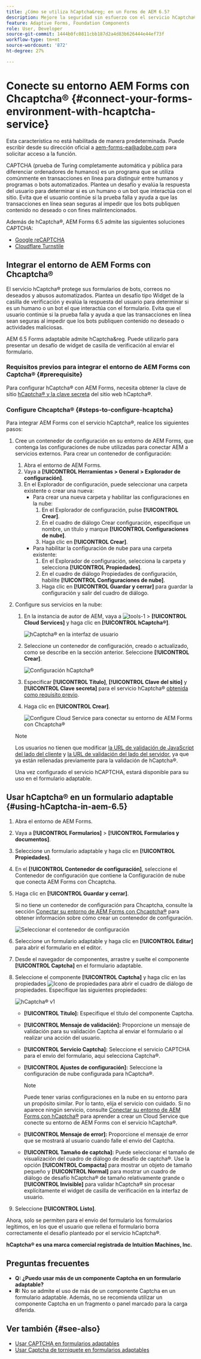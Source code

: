 ```yaml
---
title: ¿Cómo se utiliza hCaptcha&reg; en un Forms de AEM 6.5?
description: Mejore la seguridad sin esfuerzo con el servicio hCaptcha®. Guía paso a paso en el interior
feature: Adaptive Forms, Foundation Components
role: User, Developer
source-git-commit: 1444b0fc0811cbb187d2a4d83b626444e44ef73f
workflow-type: tm+mt
source-wordcount: '872'
ht-degree: 27%

---
```


# Conecte su entorno AEM Forms con Chcaptcha® {#connect-your-forms-environment-with-hcaptcha-service}


<span class="preview">Esta característica no está habilitada de manera predeterminada. Puede escribir desde su dirección oficial a aem-forms-ea@adobe.com para solicitar acceso a la función.</span>

CAPTCHA (prueba de Turing completamente automática y pública para diferenciar ordenadores de humanos) es un programa que se utiliza comúnmente en transacciones en línea para distinguir entre humanos y programas o bots automatizados. Plantea un desafío y evalúa la respuesta del usuario para determinar si es un humano o un bot que interactúa con el sitio. Evita que el usuario continúe si la prueba falla y ayuda a que las transacciones en línea sean seguras al impedir que los bots publiquen contenido no deseado o con fines malintencionados.

Además de hCaptcha®, AEM Forms 6.5 admite las siguientes soluciones CAPTCHA:

* [Google reCAPTCHA](/help/forms/using/captcha-adaptive-forms.md)
* [Cloudflare Turnstile](/help/forms/using/integrate-adaptive-forms-turnstile.md)

## Integrar el entorno de AEM Forms con Chcaptcha®

El servicio hCaptcha® protege sus formularios de bots, correos no deseados y abusos automatizados. Plantea un desafío tipo Widget de la casilla de verificación y evalúa la respuesta del usuario para determinar si es un humano o un bot el que interactúa con el formulario. Evita que el usuario continúe si la prueba falla y ayuda a que las transacciones en línea sean seguras al impedir que los bots publiquen contenido no deseado o actividades maliciosas.

AEM 6.5 Forms adaptable admite hCaptcha&amp;reg. Puede utilizarlo para presentar un desafío de widget de casilla de verificación al enviar el formulario.

<!-- ![hCaptcha&reg;](assets/hCaptcha&reg;-challenge.png)-->


### Requisitos previos para integrar el entorno de AEM Forms con Captcha® {#prerequisite}

Para configurar hCaptcha® con AEM Forms, necesita obtener la clave de sitio [hCaptcha® y la clave secreta](https://docs.hcaptcha.com/switch/#get-your-hcaptcha-sitekey-and-secret-key) del sitio web hCaptcha®.

### Configure Chcaptcha® {#steps-to-configure-hcaptcha}

Para integrar AEM Forms con el servicio hCaptcha®, realice los siguientes pasos:

1. Cree un contenedor de configuración en su entorno de AEM Forms, que contenga las configuraciones de nube utilizadas para conectar AEM a servicios externos. Para crear un contenedor de configuración:
   1. Abra el entorno de AEM Forms.
   1. Vaya a **[!UICONTROL Herramientas > General > Explorador de configuración]**.
   1. En el Explorador de configuración, puede seleccionar una carpeta existente o crear una nueva:
      * Para crear una nueva carpeta y habilitar las configuraciones en la nube:
         1. En el Explorador de configuración, pulse **[!UICONTROL Crear]**.
         1. En el cuadro de diálogo Crear configuración, especifique un nombre, un título y marque **[!UICONTROL Configuraciones de nube]**.
         1. Haga clic en **[!UICONTROL Crear]**.
      * Para habilitar la configuración de nube para una carpeta existente:
         1. En el Explorador de configuración, selecciona la carpeta y selecciona **[!UICONTROL Propiedades]**.
         1. En el cuadro de diálogo Propiedades de configuración, habilite **[!UICONTROL Configuraciones de nube]**.
         1. Haga clic en **[!UICONTROL Guardar y cerrar]** para guardar la configuración y salir del cuadro de diálogo.

1. Configure sus servicios en la nube:
   1. En la instancia de autor de AEM, vaya a ![tools-1](assets/tools-1.png) > **[!UICONTROL Cloud Services]** y haga clic en **[!UICONTROL hCaptcha®]**.

      ![hCaptcha® en la interfaz de usuario](assets/hcaptcha-in-ui.png)
   1. Seleccione un contenedor de configuración, creado o actualizado, como se describe en la sección anterior. Seleccione **[!UICONTROL Crear]**.

      ![Configuración hCaptcha®](assets/config-hcaptcha.png)
   1. Especificar **[!UICONTROL Título]**, <!--**[!UICONTROL Name]**--> **[!UICONTROL Clave del sitio]** y **[!UICONTROL Clave secreta]** para el servicio hCaptcha® [obtenida como requisito previo](#prerequisite).
   1. Haga clic en **[!UICONTROL Crear]**.

      ![Configure Cloud Service para conectar su entorno de AEM Forms con Chcaptcha®](assets/create-hcaptcha-config.png)

   >[!NOTE]
   > Los usuarios no tienen que modificar [la URL de validación de JavaScript del lado del cliente](https://docs.hcaptcha.com/#add-the-hcaptcha-widget-to-your-webpage) y [la URL de validación del lado del servidor](https://docs.hcaptcha.com/#verify-the-user-response-server-side), ya que ya están rellenadas previamente para la validación de hCaptcha®.

   Una vez configurado el servicio hCAPTCHA, estará disponible para su uso en el formulario adaptable.

## Usar hCaptcha® en un formulario adaptable {#using-hCaptcha-in-aem-6.5}

1. Abra el entorno de AEM Forms.
1. Vaya a **[!UICONTROL Formularios]** > **[!UICONTROL Formularios y documentos]**.
1. Seleccione un formulario adaptable y haga clic en **[!UICONTROL Propiedades]**.
1. En el **[!UICONTROL Contenedor de configuración]**, seleccione el Contenedor de configuración que contiene la Configuración de nube que conecta AEM Forms con Chcaptcha.
1. Haga clic en **[!UICONTROL Guardar y cerrar]**.

   Si no tiene un contenedor de configuración para Chcaptcha, consulte la sección [Conectar su entorno de AEM Forms con Chcaptcha®](#configure-hcaptcha-steps-to-configure-hcaptcha) para obtener información sobre cómo crear un contenedor de configuración.

   ![Seleccionar el contenedor de configuración](/help/forms/using/assets/captcha-properties.png)

1. Seleccione un formulario adaptable y haga clic en **[!UICONTROL Editar]** para abrir el formulario en el editor.
1. Desde el navegador de componentes, arrastre y suelte el componente **[!UICONTROL Captcha]** en el formulario adaptable.
1. Seleccione el componente **[!UICONTROL Captcha]** y haga clic en las propiedades ![Icono de propiedades](assets/configure-icon.svg) para abrir el cuadro de diálogo de propiedades. Especifique las siguientes propiedades:

   ![hCaptcha® v1](assets/config-hcaptcha-v1-img.png)

   * **[!UICONTROL Título]:** Especifique el título del componente Captcha.
   * **[!UICONTROL Mensaje de validación]:** Proporcione un mensaje de validación para su validación Captcha al enviar el formulario o al realizar una acción del usuario.
   * **[!UICONTROL Servicio Captcha]:** Seleccione el servicio CAPTCHA para el envío del formulario, aquí selecciona Captcha®.
   * **[!UICONTROL Ajustes de configuración]:** Seleccione la configuración de nube configurada para hCaptcha®.

     >[!NOTE]
     >Puede tener varias configuraciones en la nube en su entorno para un propósito similar. Por lo tanto, elija el servicio con cuidado. Si no aparece ningún servicio, consulte [Conectar su entorno de AEM Forms con hCaptcha®](#connect-your-forms-environment-with-hcaptcha-service) para aprender a crear un Cloud Service que conecte su entorno de AEM Forms con el servicio hCaptcha®.

   * **[!UICONTROL Mensaje de error]:** Proporcione el mensaje de error que se mostrará al usuario cuando falle el envío del Captcha.
   * **[!UICONTROL Tamaño de captcha]:** Puede seleccionar el tamaño de visualización del cuadro de diálogo de desafío de captcha®. Use la opción **[!UICONTROL Compacta]** para mostrar un objeto de tamaño pequeño y **[!UICONTROL Normal]** para mostrar un cuadro de diálogo de desafío hCaptcha® de tamaño relativamente grande o **[!UICONTROL Invisible]** para validar hCaptcha® sin procesar explícitamente el widget de casilla de verificación en la interfaz de usuario.

1. Seleccione **[!UICONTROL Listo]**.


Ahora, solo se permiten para el envío del formulario los formularios legítimos, en los que el usuario que rellena el formulario borra correctamente el desafío planteado por el servicio hCaptcha®.

**hCaptcha® es una marca comercial registrada de Intuition Machines, Inc.**


## Preguntas frecuentes

* **Q: ¿Puedo usar más de un componente Captcha en un formulario adaptable?**
* **R:** No se admite el uso de más de un componente Captcha en un formulario adaptable. Además, no se recomienda utilizar un componente Captcha en un fragmento o panel marcado para la carga diferida.

## Ver también {#see-also}

* [Usar CAPTCHA en formularios adaptables](/help/forms/using/captcha-adaptive-forms.md)
* [Usar Captcha de torniquete en formularios adaptables](/help/forms/using/integrate-adaptive-forms-turnstile.md)
